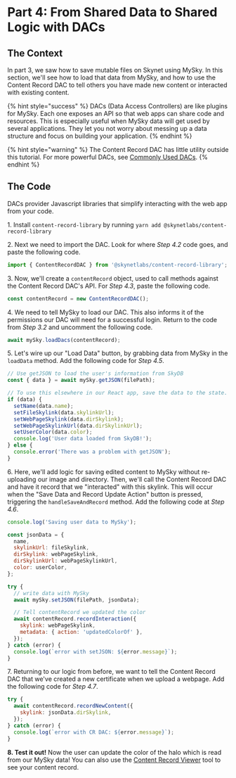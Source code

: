 # Part 4: From Shared Data to Shared Logic with DACs

## The Context

In part 3, we saw how to save mutable files on Skynet using MySky. In this section, we'll see how to load that data from MySky, and how to use the Content Record DAC to tell others you have made new content or interacted with existing content.

{% hint style="success" %}
DACs (Data Access Controllers) are like plugins for MySky. Each one exposes an API so that web apps can share code and resources. This is especially useful when MySky data will get used by several applications. They let you not worry about messing up a data structure and focus on building your application.
{% endhint %}

{% hint style="warning" %}
The Content Record DAC has little utility outside this tutorial. For more powerful DACs, see [Commonly Used DACs](../../skynet-topics/mysky-and-dacs/data-access-controllers.md#commonly-used-dacs).
{% endhint %}

## The Code

DACs provider Javascript libraries that simplify interacting with the web app from your code.

1\. Install `content-record-library` by running `yarn add @skynetlabs/content-record-library`

2\. Next we need to import the DAC. Look for where _Step 4.2_ code goes, and paste the following code.

```javascript
import { ContentRecordDAC } from '@skynetlabs/content-record-library';
```

3\. Now, we'll create a `contentRecord` object, used to call methods against the Content Record DAC's API. For _Step 4.3_, paste the following code.

```javascript
const contentRecord = new ContentRecordDAC();
```

4\. We need to tell MySky to load our DAC. This also informs it of the permissions our DAC will need for a successful login. Return to the code from _Step 3.2_ and uncomment the following code.

```javascript
await mySky.loadDacs(contentRecord);
```

5\. Let's wire up our "Load Data" button, by grabbing data from MySky in the `loadData` method. Add the following code for _Step 4.5_.

```javascript
// Use getJSON to load the user's information from SkyDB
const { data } = await mySky.getJSON(filePath);

// To use this elsewhere in our React app, save the data to the state.
if (data) {
  setName(data.name);
  setFileSkylink(data.skylinkUrl);
  setWebPageSkylink(data.dirSkylink);
  setWebPageSkylinkUrl(data.dirSkylinkUrl);
  setUserColor(data.color);
  console.log('User data loaded from SkyDB!');
} else {
  console.error('There was a problem with getJSON');
}
```

6\. Here, we'll add logic for saving edited content to MySky without re-uploading our image and directory. Then, we'll call the Content Record DAC and have it record that we "interacted" with this skylink. This will occur when the "Save Data and Record Update Action" button is pressed, triggering the `handleSaveAndRecord` method. Add the following code at _Step 4.6_.

```javascript
console.log('Saving user data to MySky');

const jsonData = {
  name,
  skylinkUrl: fileSkylink,
  dirSkylink: webPageSkylink,
  dirSkylinkUrl: webPageSkylinkUrl,
  color: userColor,
};

try {
  // write data with MySky
  await mySky.setJSON(filePath, jsonData);

  // Tell contentRecord we updated the color
  await contentRecord.recordInteraction({
    skylink: webPageSkylink,
    metadata: { action: 'updatedColorOf' },
  });
} catch (error) {
  console.log(`error with setJSON: ${error.message}`);
}
```

7\. Returning to our logic from before, we want to tell the Content Record DAC that we've created a new certificate when we upload a webpage. Add the following code for _Step 4.7_.

```javascript
try {
  await contentRecord.recordNewContent({
    skylink: jsonData.dirSkylink,
  });
} catch (error) {
  console.log(`error with CR DAC: ${error.message}`);
}
```

**8. Test it out!** Now the user can update the color of the halo which is read from our MySky data! You can also use the [Content Record Viewer](http://skey.hns.siasky.net) tool to see your content record.
